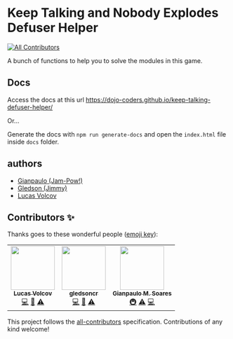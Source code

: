 # Keep Talking and Nobody Explodes Defuser Helper
<!-- ALL-CONTRIBUTORS-BADGE:START - Do not remove or modify this section -->
[![All Contributors](https://img.shields.io/badge/all_contributors-1-orange.svg?style=flat-square)](#contributors-)
<!-- ALL-CONTRIBUTORS-BADGE:END -->

A bunch of functions to help you to solve the modules in this game.

## Docs

Access the docs at this url https://dojo-coders.github.io/keep-talking-defuser-helper/

Or...

Generate the docs with `npm run generate-docs` and open the `index.html` file
inside `docs` folder.

## authors

- [Gianpaulo (Jam-Pow!)](@jampow)
- [Gledson (Jimmy)](@gledsoncr)
- [Lucas Volcov](@lvolcov)

## Contributors ✨

Thanks goes to these wonderful people ([emoji key](https://allcontributors.org/docs/en/emoji-key)):

<!-- ALL-CONTRIBUTORS-LIST:START - Do not remove or modify this section -->
<!-- prettier-ignore-start -->
<!-- markdownlint-disable -->
<table>
  <tr>
    <td align="center"><a href="https://github.com/lvolcov"><img src="https://avatars0.githubusercontent.com/u/68405591?v=4?s=100" width="100px;" alt=""/><br /><sub><b>Lucas Volcov</b></sub></a><br /><a href="https://github.com/dojo-coders/keep-talking-defuser-helper/commits?author=lvolcov" title="Code">💻</a> <a href="https://github.com/dojo-coders/keep-talking-defuser-helper/commits?author=lvolcov" title="Documentation">📖</a> <a href="https://github.com/dojo-coders/keep-talking-defuser-helper/commits?author=lvolcov" title="Tests">⚠️</a></td>
    <td align="center"><a href="https://github.com/gledsoncr"><img src="https://avatars3.githubusercontent.com/u/65854209?v=4?s=100" width="100px;" alt=""/><br /><sub><b>gledsoncr</b></sub></a><br /><a href="https://github.com/dojo-coders/keep-talking-defuser-helper/commits?author=gledsoncr" title="Code">💻</a> <a href="https://github.com/dojo-coders/keep-talking-defuser-helper/commits?author=gledsoncr" title="Documentation">📖</a> <a href="https://github.com/dojo-coders/keep-talking-defuser-helper/commits?author=gledsoncr" title="Tests">⚠️</a></td>
    <td align="center"><a href="https://github.com/jampow"><img src="https://avatars0.githubusercontent.com/u/40963?v=4?s=100" width="100px;" alt=""/><br /><sub><b>Gianpaulo M. Soares</b></sub></a><br /><a href="#infra-jampow" title="Infrastructure (Hosting, Build-Tools, etc)">🚇</a> <a href="https://github.com/dojo-coders/keep-talking-defuser-helper/commits?author=jampow" title="Tests">⚠️</a> <a href="https://github.com/dojo-coders/keep-talking-defuser-helper/commits?author=jampow" title="Code">💻</a></td>
  </tr>
</table>

<!-- markdownlint-restore -->
<!-- prettier-ignore-end -->

<!-- ALL-CONTRIBUTORS-LIST:END -->

This project follows the [all-contributors](https://github.com/all-contributors/all-contributors) specification. Contributions of any kind welcome!
